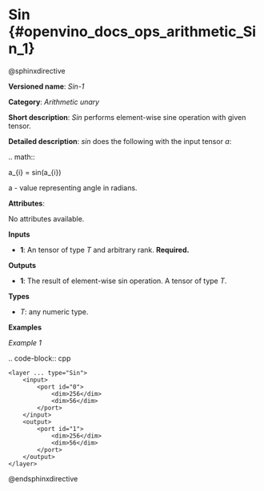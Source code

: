 # Sin {#openvino_docs_ops_arithmetic_Sin_1}

@sphinxdirective

**Versioned name**: *Sin-1*

**Category**: *Arithmetic unary*

**Short description**: *Sin* performs element-wise sine operation with given tensor.

**Detailed description**: *sin* does the following with the input tensor *a*:

.. math::

   a_{i} = sin(a_{i})


a - value representing angle in radians.

**Attributes**:

No attributes available.

**Inputs**

* **1**: An tensor of type *T* and arbitrary rank. **Required.**

**Outputs**

* **1**: The result of element-wise sin operation. A tensor of type *T*.

**Types**

* *T*: any numeric type.


**Examples**

*Example 1*

.. code-block:: cpp

    <layer ... type="Sin">
        <input>
            <port id="0">
                <dim>256</dim>
                <dim>56</dim>
            </port>
        </input>
        <output>
            <port id="1">
                <dim>256</dim>
                <dim>56</dim>
            </port>
        </output>
    </layer>

@endsphinxdirective
